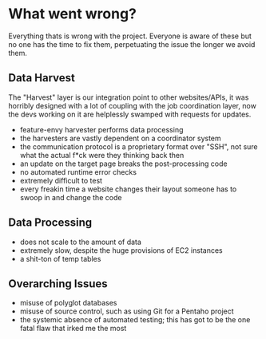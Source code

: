 # What went wrong?
Everything thats is wrong with the project. Everyone is aware of these but no one has the time to fix them, perpetuating the issue the longer we avoid them.

## Data Harvest
The "Harvest" layer is our integration point to other websites/APIs, it was horribly designed with a lot of coupling with the job coordination layer, now the devs working on it are helplessly swamped with requests for updates.
- feature-envy harvester performs data processing
- the harvesters are vastly dependent on a coordinator system
- the communication protocol is a proprietary format over "SSH", not sure what the actual f*ck were they thinking back then 
- an update on the target page breaks the post-processing code
- no automated runtime error checks
- extremely difficult to test
- every freakin time a website changes their layout someone has to swoop in and change the code

## Data Processing
- does not scale to the amount of data
- extremely slow, despite the huge provisions of EC2 instances
- a shit-ton of temp tables

## Overarching Issues
- misuse of polyglot databases
- misuse of source control, such as using Git for a Pentaho project
- the systemic absence of automated testing; this has got to be the one fatal flaw that irked me the most
